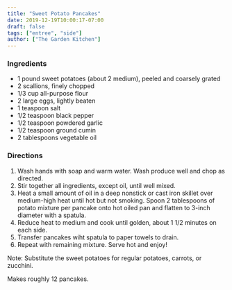 ```yaml
---
title: "Sweet Potato Pancakes"
date: 2019-12-19T10:00:17-07:00
draft: false
tags: ["entree", "side"]
author: ["The Garden Kitchen"]
---
```


### Ingredients
- 1 pound sweet potatoes (about 2 medium), peeled and coarsely grated
- 2 scallions, finely chopped
- 1/3 cup all-purpose flour
- 2 large eggs, lightly beaten
- 1 teaspoon salt
- 1/2 teaspoon black pepper
- 1/2 teaspoon powdered garlic
- 1/2 teaspoon ground cumin
- 2 tablespoons vegetable oil

### Directions
1.	Wash hands with soap and warm water. Wash produce well and chop as directed. 
2.	Stir together all ingredients, except oil, until well mixed.
3.	Heat a small amount of oil in a deep nonstick or cast iron skillet over medium-high heat until hot but not smoking. Spoon 2 tablespoons of potato mixture per pancake onto hot oiled pan and flatten to 3-inch diameter with a spatula.
4.	Reduce heat to medium and cook until golden, about 1 1/2 minutes on each side. 
5.	Transfer pancakes wiht spatula to paper towels to drain. 
6.	Repeat with remaining mixture. Serve hot and enjoy!

Note: Substitute the sweet potatoes for regular potatoes, carrots, or zucchini. 

Makes roughly 12 pancakes.
